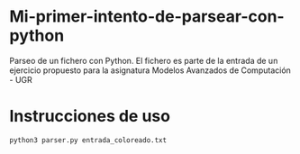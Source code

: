 # Mi-primer-intento-de-parsear-con-python
Parseo de un fichero con Python. El fichero es parte de la entrada de un ejercicio propuesto para la asignatura Modelos Avanzados de Computación - UGR

# Instrucciones de uso

`python3 parser.py entrada_coloreado.txt`
